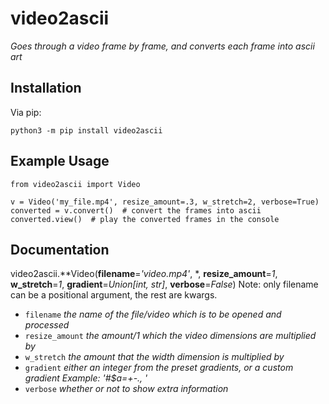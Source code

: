 # video2ascii
*Goes through a video frame by frame, and converts each frame into ascii art*

## Installation
Via pip:
```
python3 -m pip install video2ascii
```

## Example Usage
```
from video2ascii import Video

v = Video('my_file.mp4', resize_amount=.3, w_stretch=2, verbose=True)
converted = v.convert()  # convert the frames into ascii
converted.view()  # play the converted frames in the console
```

## Documentation
video2ascii.**Video(**filename**=*'video.mp4'*, \*, **resize_amount**=*1*, **w_stretch**=*1*, **gradient**=*Union[int, str]*, **verbose**=*False*)
Note: only filename can be a positional argument, the rest are kwargs.
* `filename` *the name of the file/video which is to be opened and processed*
* `resize_amount` *the amount/1 which the video dimensions are multiplied by*
* `w_stretch` *the amount that the width dimension is multiplied by*
* `gradient` *either an integer from the preset gradients, or a custom gradient Example: '#$a=+-., '*
* `verbose` *whether or not to show extra information*
